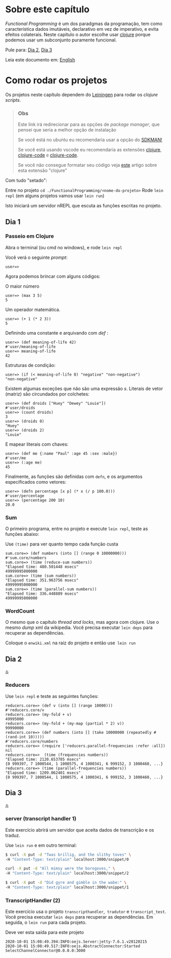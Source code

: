 # Sobre este capítulo

_Functional Programming_ é um dos paradgmas da programação, tem como característica dados imutáveis, declarativo em vez de imperativo, e evita efeitos colaterais. Neste capítulo o autor escolhe usar [clojure](https://clojure.org/) porque podemos usar um subconjunto puramente funcional.

Pule para: [Dia 2](#Dia-2), [Dia 3](#Dia-3)

Leia este documento em: [English](./README.en.md)

# Como rodar os projetos

Os projetos neste capítulo dependem do [Leiningen](https://github.com/technomancy/leiningen/wiki/Packaging) para rodar os _clojure scripts_.

> ### Obs
>
> Este link irá redirecionar para as opções de _package manager_, que pensei que seria a melhor opção de instalação
>
> Se você está no ubuntu eu recomendaria usar a opção do [SDKMAN!](https://sdkman.io/sdks#leiningen)
>
> Se você está usando vscode eu recomendaria as extensões [clojure](https://marketplace.visualstudio.com/items?itemName=avli.clojure), [clojure-code](https://marketplace.visualstudio.com/items?itemName=jamesnorton.continuum) e [clojure-code](https://marketplace.visualstudio.com/items?itemName=williamlindsay.clojure-lint).
>
> Se você não consegue formatar seu código veja [este](https://marketplace.visualstudio.com/items?itemName=avli.clojure#manual-configuration) artigo sobre esta extensão "clojure"

Com tudo "setado":

Entre no projeto `cd ./FunctionalProgramming/<nome-do-projeto>`
Rode `lein repl` (em alguns projetos vamos usar `lein run`)

Isto iniciará um servidor nREPL que escuta as funções escritas no projeto.

## Dia 1

### Passeio em Clojure

Abra o terminal (ou cmd no windows), e rode `lein repl`

Você verá o seguinte _prompt_:

`user=>`

Agora podemos brincar com alguns códigos:

O maior número

```
user=> (max 3 5)
5
```

Um operador matemática.

```
user=> (+ 1 (* 2 3))
5
```

Definindo uma constante e arquivando com _def_ :

```
user=> (def meaning-of-life 42)
#'user/meaning-of-life
user=> meaning-of-life
42
```

Estruturas de condição:

```
user=> (if (< meaning-of-life 0) "negative" "non-negative")
"non-negative"
```

Existem algumas exceções que não são uma expressão _s_. Literais de vetor (matriz) são circundados por colchetes:

```
user=> (def droids ["Huey" "Dewey" "Louie"])
#'user/droids
user=> (count droids)
3
user=> (droids 0)
"Huey"
user=> (droids 2)
"Louie"
```

E mapear literais com chaves:

```
user=> (def me {:name "Paul" :age 45 :sex :male})
#'user/me
user=> (:age me)
45
```

Finalmente, as funções são definidas com `defn`, e os argumentos especificados como vetores:

```
user=> (defn percentage [x p] (* x (/ p 100.0)))
#'user/percentage
user=> (percentage 200 10)
20.0
```

### Sum

O primeiro programa, entre no projeto e execute `lein repl`, teste as funções abaixo:

Use `(time)` para ver quanto tempo cada função custa

```
sum.core=> (def numbers (into [] (range 0 10000000)))
#'sum.core/numbers
sum.core=> (time (reduce-sum numbers))
"Elapsed time: 480.501448 msecs"
49999995000000
sum.core=> (time (sum numbers))
"Elapsed time: 351.963756 msecs"
49999995000000
sum.core=> (time (parallel-sum numbers))
"Elapsed time: 336.448889 msecs"
49999995000000
```

### WordCount

O mesmo que o capítulo _thread and locks_, mas agora com clojure. Use o mesmo _dump_ xml da wikipedia. Você precisa executar `lein deps` para recuperar as dependências.

Coloque o `enwiki.xml` na raiz do projeto e então use` lein run`

## Dia 2

[:top:](#Sobre-este-capítulo)

### Reducers

Use `lein repl` e teste as seguintes funções:

```
reducers.core=> (def v (into [] (range 10000)))
#'reducers.core/v
reducers.core=> (my-fold + v)
49995000
reducers.core=> (my-fold + (my-map (partial * 2) v))
99990000
reducers.core=> (def numbers (into [] (take 10000000 (repeatedly #(rand-int 10)))))
#'reducers.core/numbers
reducers.core=> (require ['reducers.parallel-frequencies :refer :all])
nil
reducers.core=>  (time (frequencies numbers))
"Elapsed time: 2120.653785 msecs"
{0 999397, 7 1000544, 1 1000575, 4 1000341, 6 999152, 3 1000460, ...}
reducers.core=> (time (parallel-frequencies numbers))
"Elapsed time: 1209.062401 msecs"
{0 999397, 7 1000544, 1 1000575, 4 1000341, 6 999152, 3 1000460, ...}
```

## Dia 3

[:top:](#Sobre-este-capítulo)

### server (transcript handler 1)

Este exercício abrirá um servidor que aceita dados de transcrição e os traduz.

Use `lein run` e em outro terminal:

```bash
$ curl -X put -d "Twas brillig, and the slithy toves" \
-H "Content-Type: text/plain" localhost:3000/snippet/0
```

```bash
curl -X put -d "All mimsy were the borogoves," \
-H "Content-Type: text/plain" localhost:3000/snippet/2
```

```bash
$ curl -X put -d "Did gyre and gimble in the wabe:" \
-H "Content-Type: text/plain" localhost:3000/snippet/1
```

### TranscriptHandler (2)

Este exercício usa o projeto `transcripthandler`,` tradutor` e `transcript_test`. Você precisa executar `lein deps` para recuperar as dependências. Em seguida, o `lein run` para cada projeto.

Deve ver esta saída para este projeto

```
2020-10-01 15:08:49.394:INFO:oejs.Server:jetty-7.6.1.v20120215
2020-10-01 15:08:49.517:INFO:oejs.AbstractConnector:Started SelectChannelConnector@0.0.0.0:3000
```